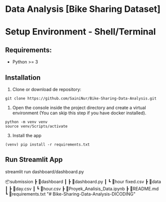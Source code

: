 # Data Analysis [Bike Sharing Dataset]

# Setup Environment - Shell/Terminal

## Requirements:

- Python >= 3

## Installation

1. Clone or download de repository:

```
git clone https://github.com/SainiNur/Bike-Sharing-Data-Analysis.git
```

1. Open the console inside the project directory and create a virtual environment (You can skip this step if you have docker installed).

```git bash
python -m venv venv
source venv/Scripts/activate
```

3. Install the app

```git bash
(venv) pip install -r requirements.txt
```

## Run Streamlit App

streamlit run dashboard/dashboard.py

📦submission
┣ 📂dashboard
┃ ┣ 📜dashboard.py
┃ ┗ 📜hour fixed.csv
┣ 📂data
┃ ┣ 📜day.csv
┃ ┗ 📜hour.csv
┣ 📜Proyek_Analisis_Data.ipynb
┣ 📜README.md
┗ 📜requirements.txt
"# Bike-Sharing-Data-Analysis-DICODING" 
